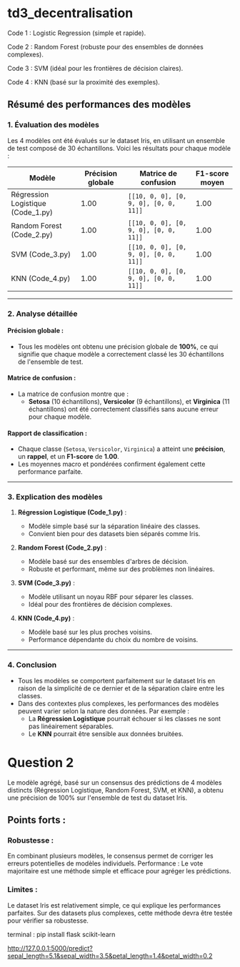 # td3_decentralisation

Code 1 : Logistic Regression (simple et rapide).

Code 2 : Random Forest (robuste pour des ensembles de données complexes).

Code 3 : SVM (idéal pour les frontières de décision claires).

Code 4 : KNN (basé sur la proximité des exemples).


## Résumé des performances des modèles

### **1. Évaluation des modèles**
Les 4 modèles ont été évalués sur le dataset Iris, en utilisant un ensemble de test composé de 30 échantillons. Voici les résultats pour chaque modèle :

| Modèle            | Précision globale | Matrice de confusion                          | F1-score moyen |
|--------------------|-------------------|-----------------------------------------------|----------------|
| Régression Logistique (Code_1.py) | 1.00             | `[[10, 0, 0], [0, 9, 0], [0, 0, 11]]`       | 1.00           |
| Random Forest (Code_2.py)         | 1.00             | `[[10, 0, 0], [0, 9, 0], [0, 0, 11]]`       | 1.00           |
| SVM (Code_3.py)                   | 1.00             | `[[10, 0, 0], [0, 9, 0], [0, 0, 11]]`       | 1.00           |
| KNN (Code_4.py)                   | 1.00             | `[[10, 0, 0], [0, 9, 0], [0, 0, 11]]`       | 1.00           |

---

### **2. Analyse détaillée**
#### Précision globale :
- Tous les modèles ont obtenu une précision globale de **100%**, ce qui signifie que chaque modèle a correctement classé les 30 échantillons de l'ensemble de test.

#### Matrice de confusion :
- La matrice de confusion montre que :
  - **Setosa** (10 échantillons), **Versicolor** (9 échantillons), et **Virginica** (11 échantillons) ont été correctement classifiés sans aucune erreur pour chaque modèle.

#### Rapport de classification :
- Chaque classe (`Setosa`, `Versicolor`, `Virginica`) a atteint une **précision**, un **rappel**, et un **F1-score** de **1.00**.
- Les moyennes macro et pondérées confirment également cette performance parfaite.

---

### **3. Explication des modèles**
1. **Régression Logistique (Code_1.py)** :
   - Modèle simple basé sur la séparation linéaire des classes.
   - Convient bien pour des datasets bien séparés comme Iris.

2. **Random Forest (Code_2.py)** :
   - Modèle basé sur des ensembles d'arbres de décision.
   - Robuste et performant, même sur des problèmes non linéaires.

3. **SVM (Code_3.py)** :
   - Modèle utilisant un noyau RBF pour séparer les classes.
   - Idéal pour des frontières de décision complexes.

4. **KNN (Code_4.py)** :
   - Modèle basé sur les plus proches voisins.
   - Performance dépendante du choix du nombre de voisins.

---

### **4. Conclusion**
- Tous les modèles se comportent parfaitement sur le dataset Iris en raison de la simplicité de ce dernier et de la séparation claire entre les classes.
- Dans des contextes plus complexes, les performances des modèles peuvent varier selon la nature des données. Par exemple :
  - La **Régression Logistique** pourrait échouer si les classes ne sont pas linéairement séparables.
  - Le **KNN** pourrait être sensible aux données bruitées.


# Question 2

Le modèle agrégé, basé sur un consensus des prédictions de 4 modèles distincts (Régression Logistique, Random Forest, SVM, et KNN), a obtenu une précision de 100% sur l'ensemble de test du dataset Iris.

## Points forts :
### Robustesse : 
En combinant plusieurs modèles, le consensus permet de corriger les erreurs potentielles de modèles individuels.
Performance : Le vote majoritaire est une méthode simple et efficace pour agréger les prédictions.
### Limites :
Le dataset Iris est relativement simple, ce qui explique les performances parfaites. Sur des datasets plus complexes, cette méthode devra être testée pour vérifier sa robustesse.

terminal : pip install flask scikit-learn

http://127.0.0.1:5000/predict?sepal_length=5.1&sepal_width=3.5&petal_length=1.4&petal_width=0.2
